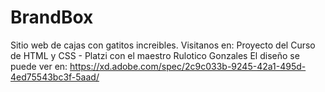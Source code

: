 # BrandBox
Sitio web de cajas con gatitos increibles. Visitanos en:
Proyecto del Curso de HTML y CSS - Platzi con el maestro Rulotico Gonzales
El diseño se puede ver en: https://xd.adobe.com/spec/2c9c033b-9245-42a1-495d-4ed75543bc3f-5aad/

